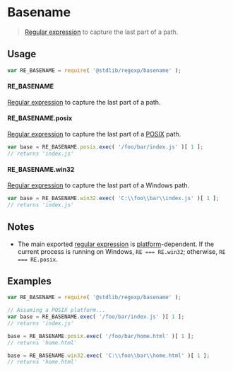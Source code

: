 # Basename

> [Regular expression][regexp] to capture the last part of a path.


<section class="usage">

## Usage

``` javascript
var RE_BASENAME = require( '@stdlib/regexp/basename' );
```

#### RE_BASENAME

[Regular expression][regexp] to capture the last part of a path.


#### RE_BASENAME.posix

[Regular expression][@stdlib/regexp/basename-posix] to capture the last part of a [POSIX][posix] path. 

``` javascript
var base = RE_BASENAME.posix.exec( '/foo/bar/index.js' )[ 1 ];
// returns 'index.js'
```


#### RE_BASENAME.win32

[Regular expression][@stdlib/regexp/basename-windows] to capture the last part of a Windows path. 

``` javascript
var base = RE_BASENAME.win32.exec( 'C:\\foo\\bar\\index.js' )[ 1 ];
// returns 'index.js'
```

</section>

<!-- /.usage -->


<section class="notes">

## Notes

* The main exported [regular expression][regexp] is [platform][@stdlib/utils/is-windows]-dependent. If the current process is running on Windows, `RE === RE.win32`; otherwise, `RE === RE.posix`.

</section>

<!-- /.notes -->


<section class="examples">

## Examples

``` javascript
var RE_BASENAME = require( '@stdlib/regexp/basename' );

// Assuming a POSIX platform...
var base = RE_BASENAME.exec( '/foo/bar/index.js' )[ 1 ];
// returns 'index.js'

base = RE_BASENAME.posix.exec( '/foo/bar/home.html' )[ 1 ];
// returns 'home.html'

base = RE_BASENAME.win32.exec( 'C:\\foo\\bar\\home.html' )[ 1 ];
// returns 'home.html'
```

</section>

<!-- /.examples -->


<section class="links">

[regexp]: https://developer.mozilla.org/en-US/docs/Web/JavaScript/Guide/Regular_Expressions
[posix]: https://en.wikipedia.org/wiki/POSIX
[@stdlib/utils/is-windows]: https://github.com/stdlib-js/stdlib
[@stdlib/regexp/basename-posix]: https://github.com/stdlib-js/stdlib
[@stdlib/regexp/basename-windows]: https://github.com/stdlib-js/stdlib

</section>

<!-- /.links -->
